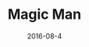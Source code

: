 ---
num: 70
date: 2016-08-4
name: "doopadoop"

image: "assets/graphics/2016/9-Sept/4.jpg"
title: "Magic Man"
descrip: "<p>Went on a venture today out to Alexandria, which has a boardwalk area with dozens of street performers. There were five caricature artists doodling away, numerous musicians, and this old guy doing magic. When I first walked by he didn't have an audience and was actually messing up the rings trick- as I was passing they came undone in a wrong way that showed that the rings indeed split apart. <p>When I walked by again some thirty minutes later he had an audience, and was performing a fun trick which I couldn't tell you how he did. I'm sure there's a moral here somewhere."

---
